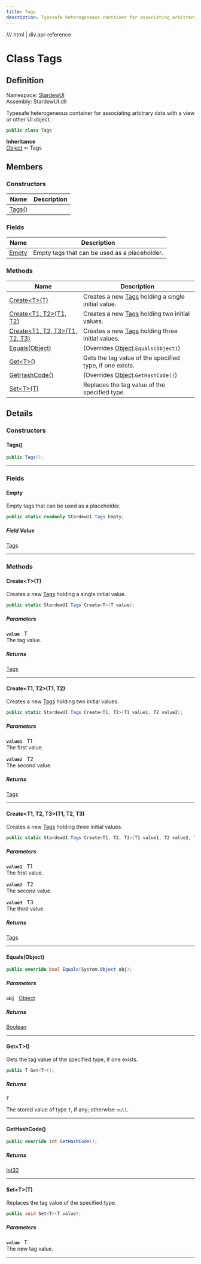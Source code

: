 ```yaml
---
title: Tags
description: Typesafe heterogeneous container for associating arbitrary data with a view or other UI object.
---
```


<link rel="stylesheet" href="/StardewUI/stylesheets/reference.css" />

/// html | div.api-reference

# Class Tags

## Definition

<div class="api-definition" markdown>

Namespace: [StardewUI](index.md)  
Assembly: StardewUI.dll  

</div>

Typesafe heterogeneous container for associating arbitrary data with a view or other UI object.

```cs
public class Tags
```

**Inheritance**  
[Object](https://learn.microsoft.com/en-us/dotnet/api/system.object) ⇦ Tags

## Members

### Constructors

 | Name | Description |
| --- | --- |
| [Tags()](#tags) |  | 

### Fields

 | Name | Description |
| --- | --- |
| [Empty](#empty) | Empty tags that can be used as a placeholder. | 

### Methods

 | Name | Description |
| --- | --- |
| [Create&lt;T&gt;(T)](#creatett) | Creates a new [Tags](tags.md) holding a single initial value. | 
| [Create&lt;T1, T2&gt;(T1, T2)](#createt1-t2t1-t2) | Creates a new [Tags](tags.md) holding two initial values. | 
| [Create&lt;T1, T2, T3&gt;(T1, T2, T3)](#createt1-t2-t3t1-t2-t3) | Creates a new [Tags](tags.md) holding three initial values. | 
| [Equals(Object)](#equalsobject) | <span class="muted" markdown>(Overrides [Object](https://learn.microsoft.com/en-us/dotnet/api/system.object).`Equals(Object)`)</span> | 
| [Get&lt;T&gt;()](#gett) | Gets the tag value of the specified type, if one exists. | 
| [GetHashCode()](#gethashcode) | <span class="muted" markdown>(Overrides [Object](https://learn.microsoft.com/en-us/dotnet/api/system.object).`GetHashCode()`)</span> | 
| [Set&lt;T&gt;(T)](#settt) | Replaces the tag value of the specified type. | 

## Details

### Constructors

#### Tags()



```cs
public Tags();
```

-----

### Fields

#### Empty

Empty tags that can be used as a placeholder.

```cs
public static readonly StardewUI.Tags Empty;
```

##### Field Value

[Tags](tags.md)

-----

### Methods

#### Create&lt;T&gt;(T)

Creates a new [Tags](tags.md) holding a single initial value.

```cs
public static StardewUI.Tags Create<T>(T value);
```

##### Parameters

**`value`** &nbsp; T  
The tag value.

##### Returns

[Tags](tags.md)

-----

#### Create&lt;T1, T2&gt;(T1, T2)

Creates a new [Tags](tags.md) holding two initial values.

```cs
public static StardewUI.Tags Create<T1, T2>(T1 value1, T2 value2);
```

##### Parameters

**`value1`** &nbsp; T1  
The first value.

**`value2`** &nbsp; T2  
The second value.

##### Returns

[Tags](tags.md)

-----

#### Create&lt;T1, T2, T3&gt;(T1, T2, T3)

Creates a new [Tags](tags.md) holding three initial values.

```cs
public static StardewUI.Tags Create<T1, T2, T3>(T1 value1, T2 value2, T3 value3);
```

##### Parameters

**`value1`** &nbsp; T1  
The first value.

**`value2`** &nbsp; T2  
The second value.

**`value3`** &nbsp; T3  
The third value.

##### Returns

[Tags](tags.md)

-----

#### Equals(Object)



```cs
public override bool Equals(System.Object obj);
```

##### Parameters

**`obj`** &nbsp; [Object](https://learn.microsoft.com/en-us/dotnet/api/system.object)

##### Returns

[Boolean](https://learn.microsoft.com/en-us/dotnet/api/system.boolean)

-----

#### Get&lt;T&gt;()

Gets the tag value of the specified type, if one exists.

```cs
public T Get<T>();
```

##### Returns

`T`

  The stored value of type `T`, if any; otherwise `null`.

-----

#### GetHashCode()



```cs
public override int GetHashCode();
```

##### Returns

[Int32](https://learn.microsoft.com/en-us/dotnet/api/system.int32)

-----

#### Set&lt;T&gt;(T)

Replaces the tag value of the specified type.

```cs
public void Set<T>(T value);
```

##### Parameters

**`value`** &nbsp; T  
The new tag value.

-----

